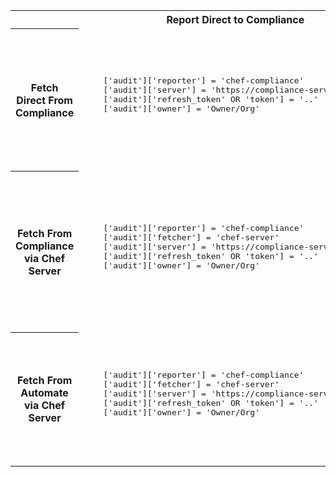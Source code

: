 <table>
<tr>
  <th>&nbsp;</th><th>Report Direct to Compliance</th><th>Report Direct to Automate</th><th>Report to Compliance via Chef Server</th><th>Report to Automate via Chef Server</th>
</tr>
<tr>
  <th>Fetch Direct From Compliance</th>
  <td>
    <pre>
    ['audit']['reporter'] = 'chef-compliance'
    ['audit']['server'] = 'https://compliance-server.test/api'
    ['audit']['refresh_token' OR 'token'] = '..'
    ['audit']['owner'] = 'Owner/Org'
    </pre>
  </td>
  <td>
    <pre>
    ['audit']['reporter'] = 'chef-automate'
    ['audit']['server'] = 'https://compliance-server.test/api'
    ['audit']['refresh_token' OR 'token'] = '..'\n['audit']['owner'] = 'Owner/Org'

    client.rb:
      data_collector['server_url'] = 'https://automate-server.test/data-collector/v0/'
      data_collector['token'] = '..'
    </pre>
  </td>
  <td>
    <pre>
    ['audit']['reporter'] = 'chef-server-compliance'
    ['audit']['server'] = 'https://compliance-server.test/api'
    ['audit']['refresh_token' OR 'token'] = '..'
    ['audit']['owner'] = 'Owner/Org'
    </pre>
  </td>
  <td>
    <pre>
    ['audit']['reporter'] = 'chef-server-automate'
    ['audit']['server'] = 'https://compliance-server.test/api'
    ['audit']['refresh_token' OR 'token'] = '..'
    ['audit']['owner'] = 'Owner/Org'

    chef-server.rb:
      data_collector['root_url'] = 'https://automate-server.test/data-collector/v0/'
    </pre>
  </td>
</tr>
<tr>
  <th>Fetch From Compliance via Chef Server</th>
  <td>
    <pre>
    ['audit']['reporter'] = 'chef-compliance'
    ['audit']['fetcher'] = 'chef-server'
    ['audit']['server'] = 'https://compliance-server.test/api'
    ['audit']['refresh_token' OR 'token'] = '..'
    ['audit']['owner'] = 'Owner/Org'
    </pre>
  </td>
  <td>
    <pre>
    ['audit']['reporter'] = 'chef-automate'
    ['audit']['fetcher'] = 'chef-server'
    ['audit']['server'] = 'https://compliance-server.test/api'
    ['audit']['refresh_token' OR 'token'] = '..'
    ['audit']['owner'] = 'Owner/Org'

    client.rb:
      data_collector['server_url'] = 'https://automate-server.test/data-collector/v0/'
      data_collector['token'] = '..'
    </pre>
  </td>
  <td>
    <pre>
    ['audit']['reporter'] = 'chef-server-compliance'
    ['audit']['fetcher'] = 'chef-server'

    Compliance Integrated w/ Chef Server
    </pre>
  </td>
  <td>
    <pre>
    ['audit']['reporter'] = 'chef-server-automate'
    ['audit']['fetcher'] = 'chef-server'

    Compliance Integrated w/ Chef Server

    chef-server.rb:
      data_collector['root_url'] = 'https://automate-server.test/data-collector/v0/'</td>
    </pre>
  </td>
</tr>
<tr>
  <th>Fetch From Automate via Chef Server</th>
  <td>
    <pre>
    ['audit']['reporter'] = 'chef-compliance'
    ['audit']['fetcher'] = 'chef-server'
    ['audit']['server'] = 'https://compliance-server.test/api'
    ['audit']['refresh_token' OR 'token'] = '..'
    ['audit']['owner'] = 'Owner/Org'
    </pre>
  </td>
  <td>
    <pre>
    ['audit']['reporter'] = 'chef-automate'
    ['audit']['fetcher'] = 'chef-server'

    client.rb:
      data_collector['server_url'] = 'https://automate-server.test/data-collector/v0/'
      data_collector['token'] = '..'
    </pre>
  </td>
  <td>
    <pre>
    ['audit']['reporter'] = 'chef-server-compliance'
    ['audit']['fetcher'] = 'chef-server'

    Compliance Integrated w/ Chef Server

    chef-server.rb:
      profiles['root_url'] = 'https://automate-server.test'
    </pre>
  </td>
  <td>
    <pre>
    ['audit']['reporter'] = 'chef-server-automate'
    ['audit']['fetcher'] = 'chef-server'

    chef-server.rb:
      data_collector['root_url'] = 'https://automate-server.test/data-collector/v0/'
      profiles['root_url'] = 'https://automate-server.test'
    </pre>
  </td>
</tr>
</table>
